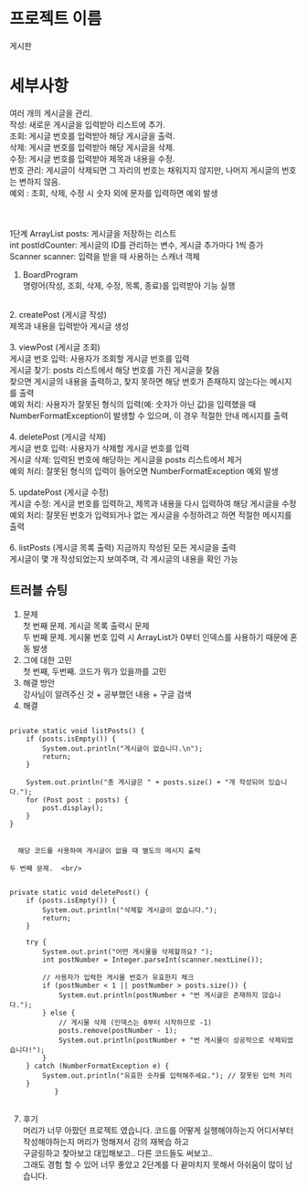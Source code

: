 # 프로젝트 이름
게시판

# 세부사항
여러 개의 게시글을 관리.<br/>
작성: 새로운 게시글을 입력받아 리스트에 추가.<br/>
조회: 게시글 번호를 입력받아 해당 게시글을 출력.<br/>
삭제: 게시글 번호를 입력받아 해당 게시글을 삭제.<br/>
수정: 게시글 번호를 입력받아 제목과 내용을 수정.<br/>
번호 관리: 게시글이 삭제되면 그 자리의 번호는 채워지지 않지만, 나머지 게시글의 번호는 변하지 않음.<br/>
예외 : 조회, 삭제, 수정 시 숫자 외에 문자를 입력하면 예외 발생<br/>
<br/>
<br/>
<br/>
1단계
ArrayList<Post> posts: 게시글을 저장하는 리스트<br/>
int postIdCounter: 게시글의 ID를 관리하는 변수, 게시글 추가마다 1씩 증가<br/>
Scanner scanner: 입력을 받을 때 사용하는 스캐너 객체<br/>
1.  BoardProgram<br/>
명령어(작성, 조회, 삭제, 수정, 목록, 종료)를 입력받아 기능 실행<br/>
<br/>
2. createPost (게시글 작성)<br/>
제목과 내용을 입력받아 게시글 생성<br/>
<br/>
3. viewPost (게시글 조회)<br/>
게시글 번호 입력: 사용자가 조회할 게시글 번호를 입력<br/>
게시글 찾기: posts 리스트에서 해당 번호를 가진 게시글을 찾음<br/>
찾으면 게시글의 내용을 출력하고, 찾지 못하면 해당 번호가 존재하지 않는다는 메시지를 출력<br/>
예외 처리: 사용자가 잘못된 형식의 입력(예: 숫자가 아닌 값)을 입력했을 때<br/>
NumberFormatException이 발생할 수 있으며, 이 경우 적절한 안내 메시지를 출력<br/>
<br/>
4. deletePost (게시글 삭제)<br/>
게시글 번호 입력: 사용자가 삭제할 게시글 번호를 입력<br/>
게시글 삭제: 입력된 번호에 해당하는 게시글을 posts 리스트에서 제거<br/>
예외 처리: 잘못된 형식의 입력이 들어오면 NumberFormatException 예외 발생<br/>
<br/>
5. updatePost (게시글 수정)<br/>
게시글 수정: 게시글 번호를 입력하고, 제목과 내용을 다시 입력하여 해당 게시글을 수정<br/>
예외 처리: 잘못된 번호가 입력되거나 없는 게시글을 수정하려고 하면 적절한 메시지를 출력<br/>
<br/>
6. listPosts (게시글 목록 출력)
지금까지 작성된 모든 게시글을 출력<br/>
게시글이 몇 개 작성되었는지 보여주며, 각 게시글의 내용을 확인 가능<br/>


## 트러블 슈팅
1. 문제<br/>
   첫 번째 문제. 게시글 목록 출력시 문제 <br/>
   두 번째 문제. 게시물 번호 입력 시 ArrayList가 0부터 인덱스를 사용하기 때문에 혼동 발생 <br/>
3. 그에 대한 고민<br/>
   첫 번째, 두번째. 코드가 뭐가 있을까를 고민<br/>
5. 해결 방안<br/>
    강사님이 알려주신 것 + 공부했던 내용 + 구글 검색<br/>
6. 해결<br/>
<pre>
<code>
private static void listPosts() {
    if (posts.isEmpty()) {
        System.out.println("게시글이 없습니다.\n");
        return;
    }

    System.out.println("총 게시글은 " + posts.size() + "개 작성되어 있습니다.");
    for (Post post : posts) {
        post.display();
    }
}
</code>
</pre>
      해당 코드를 사용하여 게시글이 없을 때 별도의 메시지 출력
                   
    두 번째 문제.  <br/>
<pre>
<code>
private static void deletePost() {
    if (posts.isEmpty()) {
        System.out.println("삭제할 게시글이 없습니다.");
        return;
    }

    try {
        System.out.print("어떤 게시물을 삭제할까요? ");
        int postNumber = Integer.parseInt(scanner.nextLine());

        // 사용자가 입력한 게시물 번호가 유효한지 체크
        if (postNumber < 1 || postNumber > posts.size()) {
            System.out.println(postNumber + "번 게시글은 존재하지 않습니다.");
        } else {
            // 게시물 삭제 (인덱스는 0부터 시작하므로 -1)
            posts.remove(postNumber - 1);
            System.out.println(postNumber + "번 게시물이 성공적으로 삭제되었습니다!");
        }
    } catch (NumberFormatException e) {
        System.out.println("유효한 숫자를 입력해주세요."); // 잘못된 입력 처리
    }
           }
</code>
</pre>
7. 후기<br/>
    머리가 너무 아팠던 프로젝트 였습니다. 코드를 어떻게 실행해야하는지 어디서부터 작성해야하는지 머리가 멍해져서 강의 재복습 하고<br/>
   구글링하고 찾아보고 대입해보고.. 다른 코드들도 써보고..<br/>
   그래도 경험 할 수 있어 너무 좋았고 2단계를 다 끝마치지 못해서 아쉬움이 많이 남습니다.<br/>
    
